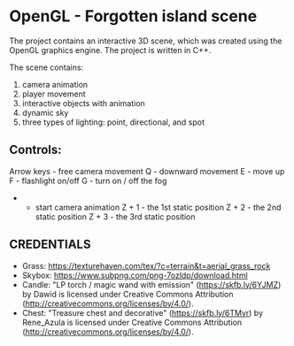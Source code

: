 # OpenGL - Forgotten island scene

The project contains an interactive 3D scene, which was created using the OpenGL graphics engine. The project is written in C++.

The scene contains:
1. camera animation 
2. player movement 
3. interactive objects with animation
4. dynamic sky
5. three types of lighting: point, directional, and spot

## Controls:
Arrow keys - free camera movement
Q - downward movement
E - move up
F - flashlight on/off
G - turn on / off the fog
+ - start camera animation
Z + 1 - the 1st static position
Z + 2 - the 2nd static position
Z + 3 - the 3rd static position


## CREDENTIALS
* Grass: https://texturehaven.com/tex/?c=terrain&t=aerial_grass_rock
* Skybox: https://www.subpng.com/png-7ozldp/download.html
* Candle: "LP torch / magic wand with emission" (https://skfb.ly/6YJMZ) by Dawid is licensed under Creative Commons Attribution (http://creativecommons.org/licenses/by/4.0/).
* Chest: "Treasure chest and decorative" (https://skfb.ly/6TMyr) by Rene_Azula is licensed under Creative Commons Attribution (http://creativecommons.org/licenses/by/4.0/).
